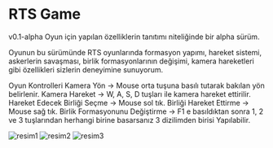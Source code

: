 # RTS Game

v0.1-alpha
Oyun için yapılan özelliklerin tanıtımı niteliğinde bir alpha sürüm.

Oyunun bu sürümünde RTS oyunlarında formasyon yapımı, hareket sistemi, askerlerin savaşması, birlik formasyonlarının değişimi, kamera hareketleri gibi özellikleri sizlerin deneyimine sunuyorum. 

Oyun Kontrolleri
Kamera Yön -> Mouse orta tuşuna basılı tutarak bakılan yön belirlenir.
Kamera Hareket -> W, A, S, D tuşları ile kamera hareket ettirilir.
Hareket Edecek Birliği Seçme -> Mouse sol tık.
Birliği Hareket Ettirme -> Mouse sağ tık.
Birlik Formasyonunu Değiştirme -> F1 e basıldıktan sonra 1, 2 ve 3 tuşlarından herhangi birine basarsanız 3 dizilimden birisi Yapılabilir.

![resim1](https://user-images.githubusercontent.com/79940029/112479627-481e2000-8d86-11eb-8c7a-74936b11c9ae.jpg)
![resim2](https://user-images.githubusercontent.com/79940029/112479674-53714b80-8d86-11eb-87ff-925101636730.jpg)
![resim3](https://user-images.githubusercontent.com/79940029/112479682-55d3a580-8d86-11eb-8c9f-f420afad9aba.jpg)
